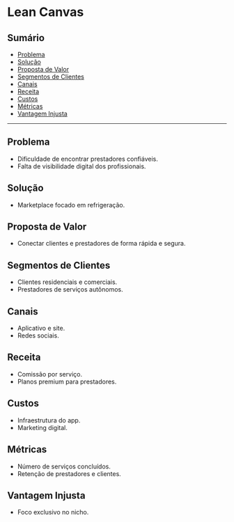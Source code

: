 # Lean Canvas

## Sumário
- [Problema](#problema)
- [Solução](#solucao)
- [Proposta de Valor](#proposta-de-valor)
- [Segmentos de Clientes](#segmentos-de-clientes)
- [Canais](#canais)
- [Receita](#receita)
- [Custos](#custos)
- [Métricas](#metricas)
- [Vantagem Injusta](#vantagem-injusta)

---

## Problema
- Dificuldade de encontrar prestadores confiáveis.
- Falta de visibilidade digital dos profissionais.

## Solução
- Marketplace focado em refrigeração.

## Proposta de Valor
- Conectar clientes e prestadores de forma rápida e segura.

## Segmentos de Clientes
- Clientes residenciais e comerciais.
- Prestadores de serviços autônomos.

## Canais
- Aplicativo e site.
- Redes sociais.

## Receita
- Comissão por serviço.
- Planos premium para prestadores.

## Custos
- Infraestrutura do app.
- Marketing digital.

## Métricas
- Número de serviços concluídos.
- Retenção de prestadores e clientes.

## Vantagem Injusta
- Foco exclusivo no nicho.
